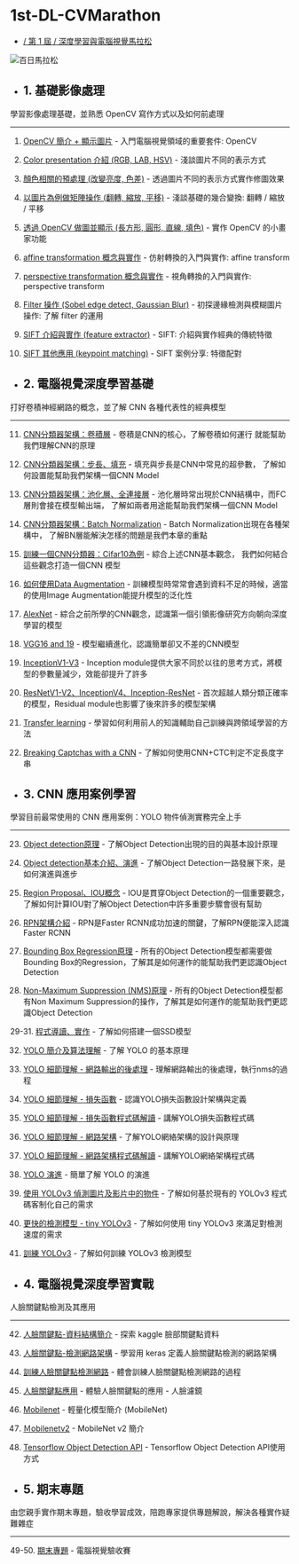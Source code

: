 # 1st-DL-CVMarathon

- [/ 第 1 屆 / 深度學習與電腦視覺馬拉松](https://cvdl.cupoy.com/alltasks)

![百日馬拉松](https://cvdl.cupoy.com/images/learnWithCoachLogin.png)


- ## 1. 基礎影像處理

學習影像處理基礎，並熟悉 OpenCV 寫作方式以及如何前處理

---

1. [OpenCV 簡介 + 顯示圖片](https://nbviewer.jupyter.org/github/jshuang0520/1st-DL-CVMarathon/blob/master/homework/Day_001_HW/Day_001_HW.ipynb) - 入門電腦視覺領域的重要套件: OpenCV

2. [Color presentation 介紹 (RGB, LAB, HSV)](https://nbviewer.jupyter.org/github/jshuang0520/1st-DL-CVMarathon/blob/master/homework/Day_002_HW/Day_002_HW.ipynb) - 淺談圖片不同的表示方式

3. [顏色相關的預處理 (改變亮度, 色差)](https://nbviewer.jupyter.org/github/jshuang0520/1st-DL-CVMarathon/blob/master/homework/Day_003_HW/Day_003_HW.ipynb) - 透過圖片不同的表示方式實作修圖效果

4. [以圖片為例做矩陣操作 (翻轉, 縮放, 平移)](https://nbviewer.jupyter.org/github/jshuang0520/1st-DL-CVMarathon/blob/master/homework/Day_004_HW/Day_004_HW.ipynb) - 淺談基礎的幾合變換: 翻轉 / 縮放 / 平移

5. [透過 OpenCV 做圖並顯示 (長方形, 圓形, 直線, 填色)](https://nbviewer.jupyter.org/github/jshuang0520/1st-DL-CVMarathon/blob/master/homework/Day_005_HW/Day_005_HW.ipynb) - 實作 OpenCV 的小畫家功能

6. [affine transformation 概念與實作]() - 仿射轉換的入門與實作: affine transform

7. [perspective transformation 概念與實作]() - 視角轉換的入門與實作: perspective transform

8. [Filter 操作 (Sobel edge detect, Gaussian Blur)]() - 初探邊緣檢測與模糊圖片操作: 了解 filter 的運用

9. [SIFT 介紹與實作 (feature extractor)]() - SIFT: 介紹與實作經典的傳統特徵

10. [SIFT 其他應用 (keypoint matching)]() - SIFT 案例分享: 特徵配對

- ## 2. 電腦視覺深度學習基礎

打好卷積神經網路的概念，並了解 CNN 各種代表性的經典模型

---

11. [CNN分類器架構：卷積層]() - 卷積是CNN的核心，了解卷積如何運行 就能幫助我們理解CNN的原理

12. [CNN分類器架構：步長、填充]() - 填充與步長是CNN中常見的超參數， 了解如何設置能幫助我們架構一個CNN Model

13. [CNN分類器架構：池化層、全連接層]() - 池化層時常出現於CNN結構中，而FC層則會接在模型輸出端， 了解如兩者用途能幫助我們架構一個CNN Model

14. [CNN分類器架構：Batch Normalization]() - Batch Normalization出現在各種架構中， 了解BN層能解決怎樣的問題是我們本章的重點

15. [訓練一個CNN分類器：Cifar10為例]() - 綜合上述CNN基本觀念， 我們如何結合這些觀念打造一個CNN 模型

16. [如何使用Data Augmentation]() - 訓練模型時常常會遇到資料不足的時候，適當的使用Image Augmentation能提升模型的泛化性

17. [AlexNet]() - 綜合之前所學的CNN觀念，認識第一個引領影像研究方向朝向深度學習的模型

18. [VGG16 and 19]() - 模型繼續進化，認識簡單卻又不差的CNN模型

19. [InceptionV1-V3]() - Inception module提供大家不同於以往的思考方式，將模型的參數量減少，效能卻提升了許多

20. [ResNetV1-V2、InceptionV4、Inception-ResNet]() - 首次超越人類分類正確率的模型，Residual module也影響了後來許多的模型架構

21. [Transfer learning]() - 學習如何利用前人的知識輔助自己訓練與跨領域學習的方法

22. [Breaking Captchas with a CNN]() - 了解如何使用CNN+CTC判定不定長度字串

- ## 3. CNN 應用案例學習

學習目前最常使用的 CNN 應用案例：YOLO 物件偵測實務完全上手

---

23. [Object detection原理]() - 了解Object Detection出現的目的與基本設計原理

24. [Object detection基本介紹、演進]() - 了解Object Detection一路發展下來，是如何演進與進步

25. [Region Proposal、IOU概念]() - IOU是貫穿Object Detection的一個重要觀念，了解如何計算IOU對了解Object Detection中許多重要步驟會很有幫助

26. [RPN架構介紹]() - RPN是Faster RCNN成功加速的關鍵，了解RPN便能深入認識Faster RCNN

27. [Bounding Box Regression原理]() - 所有的Object Detection模型都需要做Bounding Box的Regression，了解其是如何運作的能幫助我們更認識Object Detection

28. [Non-Maximum Suppression (NMS)原理]() - 所有的Object Detection模型都有Non Maximum Suppression的操作，了解其是如何運作的能幫助我們更認識Object Detection

29-31. [程式導讀、實作]() - 了解如何搭建一個SSD模型

32. [YOLO 簡介及算法理解]() - 了解 YOLO 的基本原理

33. [YOLO 細節理解 - 網路輸出的後處理]() - 理解網路輸出的後處理，執行nms的過程

34. [YOLO 細節理解 - 損失函數]() - 認識YOLO損失函數設計架構與定義

35. [YOLO 細節理解 - 損失函數程式碼解讀]() - 講解YOLO損失函數程式碼

36. [YOLO 細節理解 - 網路架構]() - 了解YOLO網絡架構的設計與原理

37. [YOLO 細節理解 - 網路架構程式碼解讀]() - 講解YOLO網絡架構程式碼

38. [YOLO 演進]() - 簡單了解 YOLO 的演進

39. [使用 YOLOv3 偵測圖片及影片中的物件]() - 了解如何基於現有的 YOLOv3 程式碼客制化自己的需求

40. [更快的檢測模型 - tiny YOLOv3]() - 了解如何使用 tiny YOLOv3 來滿足對檢測速度的需求

41. [訓練 YOLOv3]() - 了解如何訓練 YOLOv3 檢測模型

- ## 4. 電腦視覺深度學習實戰

人臉關鍵點檢測及其應用

---

42. [人臉關鍵點-資料結構簡介]() - 探索 kaggle 臉部關鍵點資料

43. [人臉關鍵點-檢測網路架構]() - 學習用 keras 定義人臉關鍵點檢測的網路架構

44. [訓練人臉關鍵點檢測網路]() - 體會訓練人臉關鍵點檢測網路的過程

45. [人臉關鍵點應用]() - 體驗人臉關鍵點的應用 - 人臉濾鏡

46. [Mobilenet]() - 輕量化模型簡介 (MobileNet)

47. [Ｍobilenetv2]() - MobileNet v2 簡介

48. [Tensorflow Object Detection API]() - Tensorflow Object Detection API使用方式

- ## 5. 期末專題

由您親手實作期末專題，驗收學習成效，陪跑專家提供專題解說，解決各種實作疑難雜症

---

49-50. [期末專題]() - 電腦視覺驗收賽
